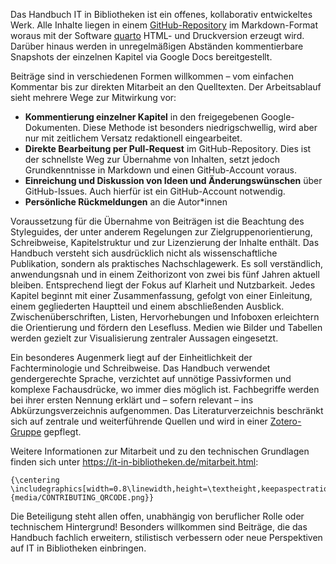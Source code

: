 Das Handbuch IT in Bibliotheken ist ein offenes, kollaborativ entwickeltes Werk. Alle Inhalte liegen in einem [GitHub-Repository](https://github.com/pro4bib/handbuch-it-in-bibliotheken) im Markdown-Format woraus mit der Software [quarto](https://quarto.org) HTML- und Druckversion erzeugt wird. Darüber hinaus werden in unregelmäßigen Abständen kommentierbare Snapshots der einzelnen Kapitel via Google Docs bereitgestellt.

Beiträge sind in verschiedenen Formen willkommen – vom einfachen Kommentar bis zur direkten Mitarbeit an den Quelltexten. Der Arbeitsablauf sieht mehrere Wege zur Mitwirkung vor:

- __Kommentierung einzelner Kapitel__ in den freigegebenen Google-Dokumenten. Diese Methode ist besonders niedrigschwellig, wird aber nur mit zeitlichem Versatz redaktionell eingearbeitet.
- __Direkte Bearbeitung per Pull-Request__ im GitHub-Repository. Dies ist der schnellste Weg zur Übernahme von Inhalten, setzt jedoch Grundkenntnisse in Markdown und einen GitHub-Account voraus.
- __Einreichung und Diskussion von Ideen und Änderungswünschen__ über GitHub-Issues. Auch hierfür ist ein GitHub-Account notwendig.
- __Persönliche Rückmeldungen__ an die Autor*innen

Voraussetzung für die Übernahme von Beiträgen ist die Beachtung des Styleguides, der unter anderem Regelungen zur Zielgruppenorientierung, Schreibweise,  Kapitelstruktur und zur Lizenzierung der Inhalte enthält. Das Handbuch versteht sich ausdrücklich nicht als wissenschaftliche Publikation, sondern als praktisches Nachschlagewerk. Es soll verständlich, anwendungsnah und in einem Zeithorizont von zwei bis fünf Jahren aktuell bleiben. Entsprechend liegt der Fokus auf Klarheit und Nutzbarkeit. Jedes Kapitel beginnt mit einer Zusammenfassung, gefolgt von einer Einleitung, einem gegliederten Hauptteil und einem abschließenden Ausblick. Zwischenüberschriften, Listen, Hervorhebungen und Infoboxen erleichtern die Orientierung und fördern den Lesefluss. Medien wie Bilder und Tabellen werden gezielt zur Visualisierung zentraler Aussagen eingesetzt. 

Ein besonderes Augenmerk liegt auf der Einheitlichkeit der Fachterminologie und Schreibweise. Das Handbuch verwendet gendergerechte Sprache, verzichtet auf unnötige Passivformen und komplexe Fachausdrücke, wo immer dies möglich ist. Fachbegriffe werden bei ihrer ersten Nennung erklärt und – sofern relevant – ins Abkürzungsverzeichnis aufgenommen. Das Literaturverzeichnis beschränkt sich auf zentrale und weiterführende Quellen und wird in einer [Zotero-Gruppe](https://www.zotero.org/groups/4673379/it_in_bibliotheken) gepflegt.

Weitere Informationen zur Mitarbeit und zu den technischen Grundlagen finden sich unter <https://it-in-bibliotheken.de/mitarbeit.html>:

```{=latex}
{\centering
\includegraphics[width=0.8\linewidth,height=\textheight,keepaspectratio]{media/CONTRIBUTING_QRCODE.png}}
```

Die Beteiligung steht allen offen, unabhängig von beruflicher Rolle oder technischem Hintergrund! Besonders willkommen sind Beiträge, die das Handbuch fachlich erweitern, stilistisch verbessern oder neue Perspektiven auf IT in Bibliotheken einbringen.


